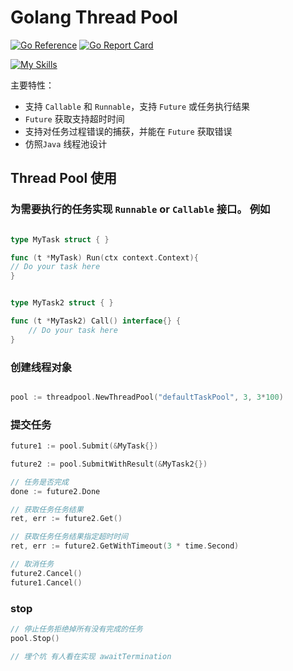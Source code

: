 # Golang Thread Pool
[![Go Reference](https://pkg.go.dev/badge/github.com/jjjjyx/threadpool.svg)](https://pkg.go.dev/github.com/jjjjyx/threadpool)
[![Go Report Card](https://goreportcard.com/badge/github.com/jjjjyx/threadpool)](https://goreportcard.com/report/github.com/jjjjyx/threadpool)

[![My Skills](https://skillicons.dev/icons?i=go,github,idea)](https://skillicons.dev)

主要特性：

* 支持 `Callable` 和 `Runnable`，支持 `Future` 或任务执行结果
* `Future` 获取支持超时时间
* 支持对任务过程错误的捕获，并能在 `Future` 获取错误
* 仿照`Java` 线程池设计


## Thread Pool 使用

### 为需要执行的任务实现 `Runnable` or  `Callable` 接口。 例如

```go

type MyTask struct { }

func (t *MyTask) Run(ctx context.Context){
// Do your task here
}


type MyTask2 struct { }

func (t *MyTask2) Call() interface{} {
    // Do your task here
}
```

### 创建线程对象

```go

pool := threadpool.NewThreadPool("defaultTaskPool", 3, 3*100)

```

### 提交任务
```go
future1 := pool.Submit(&MyTask{})

future2 := pool.SubmitWithResult(&MyTask2{})

// 任务是否完成
done := future2.Done

// 获取任务任务结果
ret, err := future2.Get()

// 获取任务任务结果指定超时时间
ret, err := future2.GetWithTimeout(3 * time.Second)

// 取消任务
future2.Cancel()
future1.Cancel()

```

### stop

```go
// 停止任务拒绝掉所有没有完成的任务
pool.Stop()

// 埋个坑 有人看在实现 awaitTermination
```
